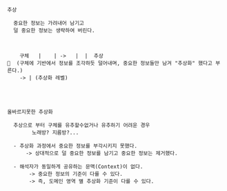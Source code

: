 `추상`
```
  중요한 정보는 가려내어 남기고
  덜 중요한 정보는 생략하여 버린다.



    구체   |    | ->   |  |  추상
  (구체에 기반에서 정보를 조각하듯 덜어내며, 중요한 정보들만 남겨 "추상화" 했다고 부른다.)
    -> | (추상화 레벨)
```

<br />
<br />


`올바르지못한 추상화`
```
  추상으로 부터 구체를 유추할수없거나 유추하기 어려운 경우
        노래방? 지름방?...

  - 추상화 과정에서 중요한 정보를 부각시키지 못했다.
      -> 상대적으로 덜 중요한 정보를 남기고 중요한 정보는 제거했다.

  - 해석자가 동일하게 공유하는 문맥(Context)이 없다.
       -> 중요한 정보의 기준이 다를 수 있다.
       -> 즉, 도메인 영역 별 추상화 기준이 다를 수 있다.
  
```


<br />
<br />


